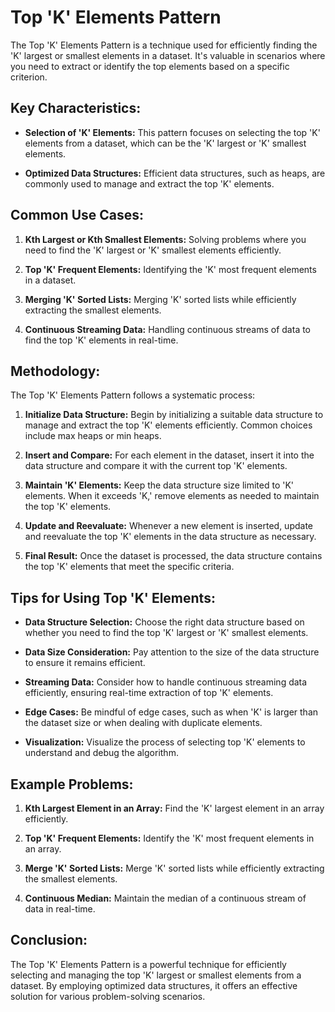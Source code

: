 # Top 'K' Elements Pattern

The Top 'K' Elements Pattern is a technique used for efficiently finding the 'K' largest or smallest elements in a dataset. It's valuable in scenarios where you need to extract or identify the top elements based on a specific criterion.

## Key Characteristics:

- **Selection of 'K' Elements:** This pattern focuses on selecting the top 'K' elements from a dataset, which can be the 'K' largest or 'K' smallest elements.

- **Optimized Data Structures:** Efficient data structures, such as heaps, are commonly used to manage and extract the top 'K' elements.

## Common Use Cases:

1. **Kth Largest or Kth Smallest Elements:** Solving problems where you need to find the 'K' largest or 'K' smallest elements efficiently.

2. **Top 'K' Frequent Elements:** Identifying the 'K' most frequent elements in a dataset.

3. **Merging 'K' Sorted Lists:** Merging 'K' sorted lists while efficiently extracting the smallest elements.

4. **Continuous Streaming Data:** Handling continuous streams of data to find the top 'K' elements in real-time.

## Methodology:

The Top 'K' Elements Pattern follows a systematic process:

1. **Initialize Data Structure:** Begin by initializing a suitable data structure to manage and extract the top 'K' elements efficiently. Common choices include max heaps or min heaps.

2. **Insert and Compare:** For each element in the dataset, insert it into the data structure and compare it with the current top 'K' elements.

3. **Maintain 'K' Elements:** Keep the data structure size limited to 'K' elements. When it exceeds 'K,' remove elements as needed to maintain the top 'K' elements.

4. **Update and Reevaluate:** Whenever a new element is inserted, update and reevaluate the top 'K' elements in the data structure as necessary.

5. **Final Result:** Once the dataset is processed, the data structure contains the top 'K' elements that meet the specific criteria.

## Tips for Using Top 'K' Elements:

- **Data Structure Selection:** Choose the right data structure based on whether you need to find the top 'K' largest or 'K' smallest elements.

- **Data Size Consideration:** Pay attention to the size of the data structure to ensure it remains efficient.

- **Streaming Data:** Consider how to handle continuous streaming data efficiently, ensuring real-time extraction of top 'K' elements.

- **Edge Cases:** Be mindful of edge cases, such as when 'K' is larger than the dataset size or when dealing with duplicate elements.

- **Visualization:** Visualize the process of selecting top 'K' elements to understand and debug the algorithm.

## Example Problems:

1. **Kth Largest Element in an Array:** Find the 'K' largest element in an array efficiently.

2. **Top 'K' Frequent Elements:** Identify the 'K' most frequent elements in an array.

3. **Merge 'K' Sorted Lists:** Merge 'K' sorted lists while efficiently extracting the smallest elements.

4. **Continuous Median:** Maintain the median of a continuous stream of data in real-time.

## Conclusion:

The Top 'K' Elements Pattern is a powerful technique for efficiently selecting and managing the top 'K' largest or smallest elements from a dataset. By employing optimized data structures, it offers an effective solution for various problem-solving scenarios.
